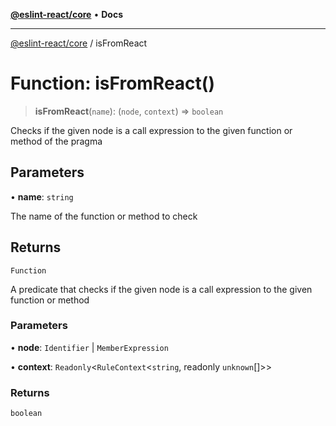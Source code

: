 [**@eslint-react/core**](../README.md) • **Docs**

***

[@eslint-react/core](../README.md) / isFromReact

# Function: isFromReact()

> **isFromReact**(`name`): (`node`, `context`) => `boolean`

Checks if the given node is a call expression to the given function or method of the pragma

## Parameters

• **name**: `string`

The name of the function or method to check

## Returns

`Function`

A predicate that checks if the given node is a call expression to the given function or method

### Parameters

• **node**: `Identifier` \| `MemberExpression`

• **context**: `Readonly`\<`RuleContext`\<`string`, readonly `unknown`[]\>\>

### Returns

`boolean`
